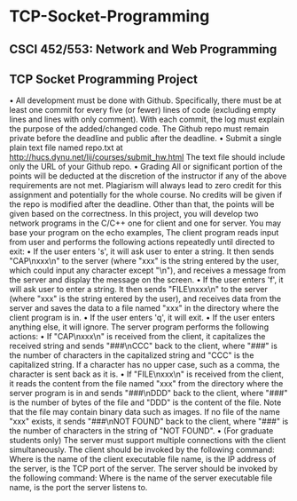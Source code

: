 # TCP-Socket-Programming
## CSCI 452/553: Network and Web Programming
## TCP Socket Programming Project

• All development must be done with Github. Specifically, there must be at least one commit
for every five (or fewer) lines of code (excluding empty lines and lines with only comment).
With each commit, the log must explain the purpose of the added/changed code. The Github
repo must remain private before the deadline and public after the deadline.
• Submit a single plain text file named repo.txt at
http://hucs.dynu.net/lij/courses/submit_hw.html
The text file should include only the URL of your Github repo.
• Grading
All or significant portion of the points will be deducted at the discretion of the instructor if any
of the above requirements are not met. Plagiarism will always lead to zero credit for this
assignment and potentially for the whole course. No credits will be given if the repo is
modified after the deadline. Other than that, the points will be given based on the correctness.
In this project, you will develop two network programs in the C/C++ one for client and one for
server. You may base your program on the echo examples,
The client program reads input from user and performs the following actions repeatedly until
directed to exit:
• If the user enters 's', it will ask user to enter a string. It then sends "CAP\nxxx\n" to the server
(where "xxx" is the string entered by the user, which could input any character except "\n"),
and receives a message from the server and display the message on the screen.
• If the user enters 'f', it will ask user to enter a string. It then sends "FILE\nxxx\n" to the server
(where "xxx" is the string entered by the user), and receives data from the server and saves
the data to a file named "xxx" in the directory where the client program is in.
• If the user enters 'q', it will exit.
• If the user enters anything else, it will ignore.
The server program performs the following actions:
• If "CAP\nxxx\n" is received from the client, it capitalizes the received string and sends
"###\nCCC" back to the client, where "###" is the number of characters in the capitalized
string and "CCC" is the capitalized string. If a character has no upper case, such as a comma, 
the character is sent back as it is.
• If "FILE\nxxx\n" is received from the client, it reads the content from the file named "xxx"
from the directory where the server program is in and sends "###\nDDD" back to the client,
where "###" is the number of bytes of the file and "DDD" is the content of the file. Note that
the file may contain binary data such as images. If no file of the name "xxx" exists, it sends
"###\nNOT FOUND" back to the client, where "###" is the number of characters in the string
of "NOT FOUND".
• (For graduate students only) The server must support multiple connections with the client
simultaneously.
The client should be invoked by the following command:
<client> <server IP> <server port>
Where <client> is the name of the client executable file name, <server IP> is the IP address
of the server, <server port> is the TCP port of the server.
The server should be invoked by the following command:
<server> <port>
Where <server> is the name of the server executable file name, <port> is the port the server
listens to.
